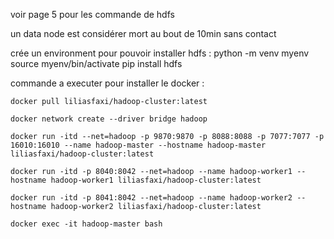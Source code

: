 voir page 5 pour les commande de hdfs

un data node est considérer mort au bout de 10min sans contact


crée un environment pour pouvoir installer hdfs : 
    python -m venv myenv
    source myenv/bin/activate
    pip install hdfs


commande a executer pour installer le docker :

```
docker pull liliasfaxi/hadoop-cluster:latest
```

```
docker network create --driver bridge hadoop
```

```
docker run -itd --net=hadoop -p 9870:9870 -p 8088:8088 -p 7077:7077 -p 16010:16010 --name hadoop-master --hostname hadoop-master liliasfaxi/hadoop-cluster:latest
```

```
docker run -itd -p 8040:8042 --net=hadoop --name hadoop-worker1 --hostname hadoop-worker1 liliasfaxi/hadoop-cluster:latest
```

```
docker run -itd -p 8041:8042 --net=hadoop --name hadoop-worker2 --hostname hadoop-worker2 liliasfaxi/hadoop-cluster:latest
```

```
docker exec -it hadoop-master bash
```

